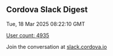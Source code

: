## Cordova Slack Digest
Tue, 18 Mar 2025 08:22:10 GMT

[User count: 4935](https://cordova.slack.com/)


Join the conversation at [slack.cordova.io](http://slack.cordova.io/)
